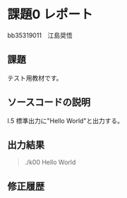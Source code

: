 # 課題0 レポート
bb35319011　江島奨悟


## 課題
テスト用教材です。


## ソースコードの説明
l.5 標準出力に"Hello World"と出力する。


## 出力結果

> ./k00
> Hello World

## 修正履歴

